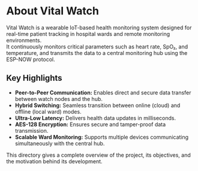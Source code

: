 # About Vital Watch

Vital Watch is a wearable IoT-based health monitoring system designed for real-time patient tracking in hospital wards and remote monitoring environments.  
It continuously monitors critical parameters such as heart rate, SpO₂, and temperature, and transmits the data to a central monitoring hub using the ESP-NOW protocol.

## Key Highlights
- **Peer-to-Peer Communication:** Enables direct and secure data transfer between watch nodes and the hub.
- **Hybrid Switching:** Seamless transition between online (cloud) and offline (local ward) modes.
- **Ultra-Low Latency:** Delivers health data updates in milliseconds.
- **AES-128 Encryption:** Ensures secure and tamper-proof data transmission.
- **Scalable Ward Monitoring:** Supports multiple devices communicating simultaneously with the central hub.

This directory gives a complete overview of the project, its objectives, and the motivation behind its development.
